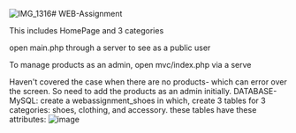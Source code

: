 ![IMG_1316](https://github.com/dungnguyen73/WEB-Assignment/assets/91122031/0440f618-da56-4b2e-ad0b-7e1c38c736a4)# WEB-Assignment

This includes HomePage and 3 categories 

open main.php through a server to see as a public user

To manage products as an admin, open mvc/index.php via a serve

Haven't covered the case when there are no products- which can error over the screen. So need to add the products as an admin initially.
DATABASE- MySQL: create a webassignment_shoes in which, create 3 tables for 3 categories: shoes, clothing, and accessory.
                 these tables have these attributes: ![image](https://github.com/dungnguyen73/WEB-Assignment/assets/91122031/09cba6ca-313c-410e-b99d-0159ce288965)

            
